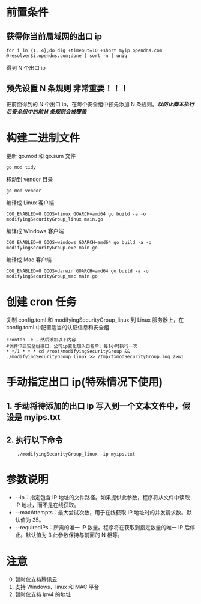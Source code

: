 # 前置条件

## 获得你当前局域网的出口 ip

```
for i in {1..4};do dig +timeout=10 +short myip.opendns.com @resolver$i.opendns.com;done | sort -n | uniq
```

得到 N 个出口 ip

## 预先设置 N 条规则 **非常重要！！！**

把前面得到的 N 个出口 ip，在每个安全组中预先添加 N 条规则。**_以防止脚本执行后安全组中的前 N 条规则会被覆盖_**

# 构建二进制文件

更新 go.mod 和 go.sum 文件

```
go mod tidy
```

移动到 vendor 目录

```
go mod vendor
```

编译成 Linux 客户端

```
CGO_ENABLED=0 GOOS=linux GOARCH=amd64 go build -a -o modifyingSecurityGroup_linux main.go
```

编译成 Windows 客户端

```
CGO_ENABLED=0 GOOS=windows GOARCH=amd64 go build -a -o modifyingSecurityGroup.exe main.go
```

编译成 Mac 客户端

```
CGO_ENABLED=0 GOOS=darwin GOARCH=amd64 go build -a -o modifyingSecurityGroup_mac main.go
```

# 创建 cron 任务

复制 config.toml 和 modifyingSecurityGroup_linux 到 Linux 服务器上，在 config.toml 中配置适当的认证信息和安全组

```
crontab -e ，然后添加以下内容
#调腾讯云安全组接口，公司ip变化加入白名单，每1小时执行一次
* */1 * * * cd /root/modifyingSecurityGroup && ./modifyingSecurityGroup_linux >> /tmp/txmodSecurityGroup.log 2>&1
```

# 手动指定出口 ip(特殊情况下使用)

## 1. 手动将待添加的出口 ip 写入到一个文本文件中，假设是 myips.txt

## 2. 执行以下命令

```
    ./modifyingSecurityGroup_linux -ip myips.txt
```

# 参数说明

- --ip：指定包含 IP 地址的文件路径。如果提供此参数，程序将从文件中读取 IP 地址，而不是在线获取。
- --maxAttempts：最大尝试次数，用于在线获取 IP 地址时的并发请求数。默认值为 35。
- --requiredIPs：所需的唯一 IP 数量。程序将在获取到指定数量的唯一 IP 后停止。默认值为 3,此参数保持与前面的 N 相等。

# 注意

0. 暂时仅支持腾讯云
1. 支持 Windows、linux 和 MAC 平台
2. 暂时仅支持 ipv4 的地址
